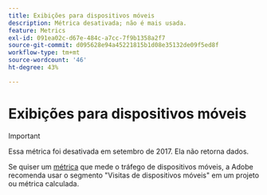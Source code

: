 ```yaml
---
title: Exibições para dispositivos móveis
description: Métrica desativada; não é mais usada.
feature: Metrics
exl-id: 091ea02c-d67e-484c-a7cc-7f9b1358a2f7
source-git-commit: d095628e94a45221815b1d08e35132de09f5ed8f
workflow-type: tm+mt
source-wordcount: '46'
ht-degree: 43%

---
```


# Exibições para dispositivos móveis

>[!IMPORTANT]
>
>Essa métrica foi desativada em setembro de 2017. Ela não retorna dados.

Se quiser um [métrica](overview.md) que mede o tráfego de dispositivos móveis, a Adobe recomenda usar o segmento &quot;Visitas de dispositivos móveis&quot; em um projeto ou métrica calculada.
